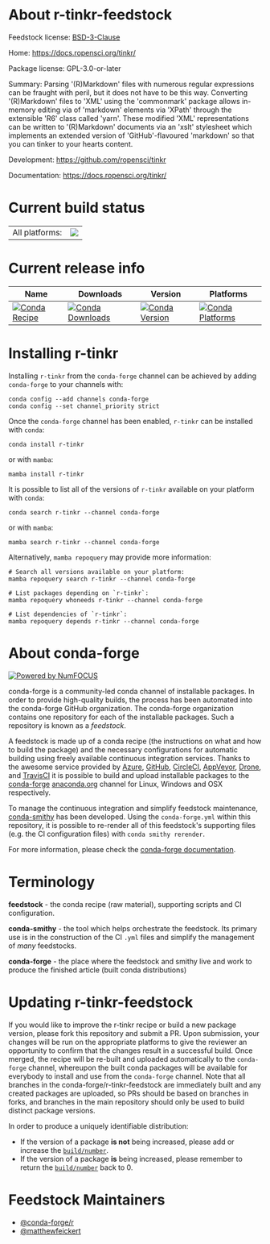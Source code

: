 About r-tinkr-feedstock
=======================

Feedstock license: [BSD-3-Clause](https://github.com/conda-forge/r-tinkr-feedstock/blob/main/LICENSE.txt)

Home: https://docs.ropensci.org/tinkr/

Package license: GPL-3.0-or-later

Summary: Parsing '(R)Markdown' files with numerous regular expressions can be fraught with peril, but it does not have to be this way. Converting '(R)Markdown' files to 'XML' using the 'commonmark' package allows in-memory editing via of 'markdown' elements via 'XPath' through the extensible 'R6' class called 'yarn'. These modified 'XML' representations can be written to '(R)Markdown' documents via an 'xslt' stylesheet which implements an extended version of 'GitHub'-flavoured 'markdown' so that you can tinker to your hearts content.

Development: https://github.com/ropensci/tinkr

Documentation: https://docs.ropensci.org/tinkr/

Current build status
====================


<table><tr><td>All platforms:</td>
    <td>
      <a href="https://dev.azure.com/conda-forge/feedstock-builds/_build/latest?definitionId=None&branchName=main">
        <img src="https://dev.azure.com/conda-forge/feedstock-builds/_apis/build/status/r-tinkr-feedstock?branchName=main">
      </a>
    </td>
  </tr>
</table>

Current release info
====================

| Name | Downloads | Version | Platforms |
| --- | --- | --- | --- |
| [![Conda Recipe](https://img.shields.io/badge/recipe-r--tinkr-green.svg)](https://anaconda.org/conda-forge/r-tinkr) | [![Conda Downloads](https://img.shields.io/conda/dn/conda-forge/r-tinkr.svg)](https://anaconda.org/conda-forge/r-tinkr) | [![Conda Version](https://img.shields.io/conda/vn/conda-forge/r-tinkr.svg)](https://anaconda.org/conda-forge/r-tinkr) | [![Conda Platforms](https://img.shields.io/conda/pn/conda-forge/r-tinkr.svg)](https://anaconda.org/conda-forge/r-tinkr) |

Installing r-tinkr
==================

Installing `r-tinkr` from the `conda-forge` channel can be achieved by adding `conda-forge` to your channels with:

```
conda config --add channels conda-forge
conda config --set channel_priority strict
```

Once the `conda-forge` channel has been enabled, `r-tinkr` can be installed with `conda`:

```
conda install r-tinkr
```

or with `mamba`:

```
mamba install r-tinkr
```

It is possible to list all of the versions of `r-tinkr` available on your platform with `conda`:

```
conda search r-tinkr --channel conda-forge
```

or with `mamba`:

```
mamba search r-tinkr --channel conda-forge
```

Alternatively, `mamba repoquery` may provide more information:

```
# Search all versions available on your platform:
mamba repoquery search r-tinkr --channel conda-forge

# List packages depending on `r-tinkr`:
mamba repoquery whoneeds r-tinkr --channel conda-forge

# List dependencies of `r-tinkr`:
mamba repoquery depends r-tinkr --channel conda-forge
```


About conda-forge
=================

[![Powered by
NumFOCUS](https://img.shields.io/badge/powered%20by-NumFOCUS-orange.svg?style=flat&colorA=E1523D&colorB=007D8A)](https://numfocus.org)

conda-forge is a community-led conda channel of installable packages.
In order to provide high-quality builds, the process has been automated into the
conda-forge GitHub organization. The conda-forge organization contains one repository
for each of the installable packages. Such a repository is known as a *feedstock*.

A feedstock is made up of a conda recipe (the instructions on what and how to build
the package) and the necessary configurations for automatic building using freely
available continuous integration services. Thanks to the awesome service provided by
[Azure](https://azure.microsoft.com/en-us/services/devops/), [GitHub](https://github.com/),
[CircleCI](https://circleci.com/), [AppVeyor](https://www.appveyor.com/),
[Drone](https://cloud.drone.io/welcome), and [TravisCI](https://travis-ci.com/)
it is possible to build and upload installable packages to the
[conda-forge](https://anaconda.org/conda-forge) [anaconda.org](https://anaconda.org/)
channel for Linux, Windows and OSX respectively.

To manage the continuous integration and simplify feedstock maintenance,
[conda-smithy](https://github.com/conda-forge/conda-smithy) has been developed.
Using the ``conda-forge.yml`` within this repository, it is possible to re-render all of
this feedstock's supporting files (e.g. the CI configuration files) with ``conda smithy rerender``.

For more information, please check the [conda-forge documentation](https://conda-forge.org/docs/).

Terminology
===========

**feedstock** - the conda recipe (raw material), supporting scripts and CI configuration.

**conda-smithy** - the tool which helps orchestrate the feedstock.
                   Its primary use is in the construction of the CI ``.yml`` files
                   and simplify the management of *many* feedstocks.

**conda-forge** - the place where the feedstock and smithy live and work to
                  produce the finished article (built conda distributions)


Updating r-tinkr-feedstock
==========================

If you would like to improve the r-tinkr recipe or build a new
package version, please fork this repository and submit a PR. Upon submission,
your changes will be run on the appropriate platforms to give the reviewer an
opportunity to confirm that the changes result in a successful build. Once
merged, the recipe will be re-built and uploaded automatically to the
`conda-forge` channel, whereupon the built conda packages will be available for
everybody to install and use from the `conda-forge` channel.
Note that all branches in the conda-forge/r-tinkr-feedstock are
immediately built and any created packages are uploaded, so PRs should be based
on branches in forks, and branches in the main repository should only be used to
build distinct package versions.

In order to produce a uniquely identifiable distribution:
 * If the version of a package **is not** being increased, please add or increase
   the [``build/number``](https://docs.conda.io/projects/conda-build/en/latest/resources/define-metadata.html#build-number-and-string).
 * If the version of a package **is** being increased, please remember to return
   the [``build/number``](https://docs.conda.io/projects/conda-build/en/latest/resources/define-metadata.html#build-number-and-string)
   back to 0.

Feedstock Maintainers
=====================

* [@conda-forge/r](https://github.com/orgs/conda-forge/teams/r/)
* [@matthewfeickert](https://github.com/matthewfeickert/)

